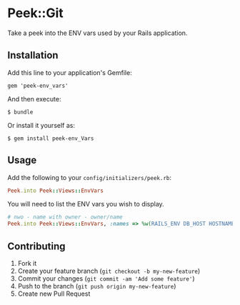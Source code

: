 # Peek::Git

Take a peek into the ENV vars used by your Rails application.

## Installation

Add this line to your application's Gemfile:

    gem 'peek-env_vars'

And then execute:

    $ bundle

Or install it yourself as:

    $ gem install peek-env_Vars

## Usage

Add the following to your `config/initializers/peek.rb`:

```ruby
Peek.into Peek::Views::EnvVars
```

You will need to list the ENV vars you wish to display.

```ruby
# nwo - name with owner - owner/name
Peek.into Peek::Views::EnvVars, :names => %w(RAILS_ENV DB_HOST HOSTNAME)
```

## Contributing

1. Fork it
2. Create your feature branch (`git checkout -b my-new-feature`)
3. Commit your changes (`git commit -am 'Add some feature'`)
4. Push to the branch (`git push origin my-new-feature`)
5. Create new Pull Request
